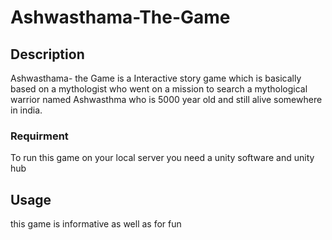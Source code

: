 # Ashwasthama-The-Game

## Description
Ashwasthama- the Game is a Interactive story game which is basically based on a mythologist who went on a mission to search a mythological warrior named Ashwasthma who is 5000 year old and still alive somewhere in india.

### Requirment
To run this game on your local server you need a unity software and unity hub

## Usage
this game is informative as well as for fun



